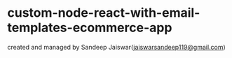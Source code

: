 # custom-node-react-with-email-templates-ecommerce-app
created and managed by Sandeep Jaiswar(jaiswarsandeep119@gmail.com)
